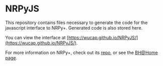 # NRPyJS

This repository contains files necessary to generate the code for the javascript interface to NRPy+. Generated code is also stored here.

You can view the interface at [https://wucap.github.io/NRPyJS/](https://wucap.github.io/NRPyJS/).

For more information on NRPy+, check out its [repo](https://github.com/zachetienne/nrpytutorial), or see the [BH@Home page](http://blackholesathome.net/).

